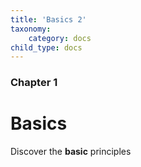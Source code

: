 ```yaml
---
title: 'Basics 2'
taxonomy:
    category: docs
child_type: docs
---
```


### Chapter 1

# Basics

Discover the **basic** principles

